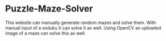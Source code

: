 # Puzzle-Maze-Solver
This website can manually generate random mazes and solve them.  With manual input of a soduku it can solve it as well.  Using OpenCV an uploaded image of a maze can solve this as well.
